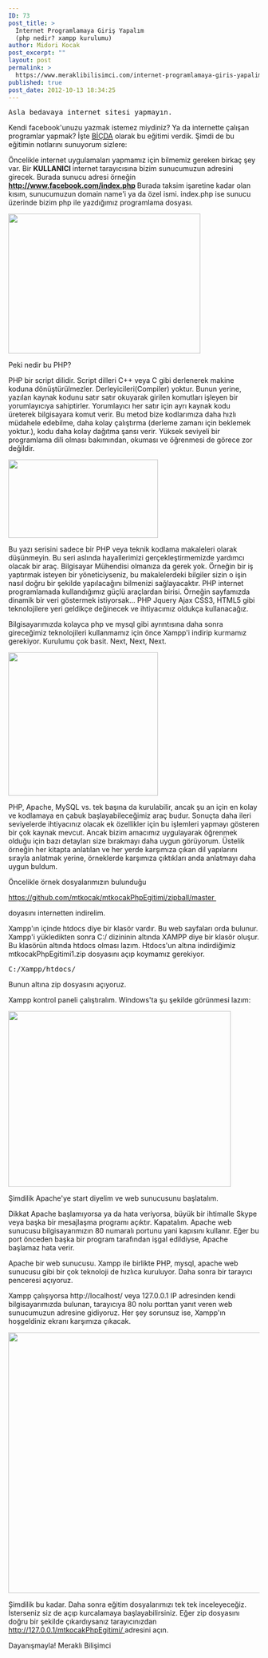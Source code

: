 ```yaml
---
ID: 73
post_title: >
  İnternet Programlamaya Giriş Yapalım
  (php nedir? xampp kurulumu)
author: Midori Kocak
post_excerpt: ""
layout: post
permalink: >
  https://www.meraklibilisimci.com/internet-programlamaya-giris-yapalim-php-nedir-xampp-kurulumu/
published: true
post_date: 2012-10-13 18:34:25
---
```

<pre>Asla bedavaya internet sitesi yapmayın.</pre>
Kendi facebook'unuzu yazmak istemez miydiniz? Ya da internette çalışan programlar yapmak? İşte <a href="http://www.bilisimcalisanlari.net">BİÇDA</a> olarak bu eğitimi verdik. Şimdi de bu eğitimin notlarını sunuyorum sizlere:

Öncelikle internet uygulamaları yapmamız için bilmemiz gereken birkaç şey var. Bir <strong>KULLANICI </strong>internet tarayıcısına bizim sunucumuzun adresini girecek. Burada sunucu adresi örneğin <strong><a href="http://www.facebook.com/index.php">http://www.facebook.com/index.php</a> </strong>Burada taksim işaretine kadar olan kısım, sunucumuzun domain name'i ya da özel ismi. index.php ise sunucu üzerinde bizim php ile yazdığımız programlama dosyası.

<a href="http://meraklibilisimci.com/wp-content/uploads/2018/10/Screen-Shot-2012-10-13-at-9.18.22-PM.png"><img class="alignnone size-full wp-image-74" title="Screen Shot 2012-10-13 at 9.18.22 PM" alt="" src="http://meraklibilisimci.com/wp-content/uploads/2018/10/Screen-Shot-2012-10-13-at-9.18.22-PM.png" height="280" width="385" /></a>

Peki nedir bu PHP?

PHP bir script dilidir. Script dilleri C++ veya C gibi derlenerek makine koduna dönüştürülmezler. Derleyicileri(Compiler) yoktur. Bunun yerine, yazılan kaynak kodunu satır satır okuyarak girilen komutları işleyen bir yorumlayıcıya sahiptirler. Yorumlayıcı her satır için ayrı kaynak kodu üreterek bilgisayara komut verir. Bu metod bize kodlarımıza daha hızlı müdahele edebilme, daha kolay çalıştırma (derleme zamanı için beklemek yoktur.), kodu daha kolay dağıtma şansı verir. Yüksek seviyeli bir programlama dili olması bakımından, okuması ve öğrenmesi de görece zor değildir.

<a href="http://meraklibilisimci.com/wp-content/uploads/2018/10/imgres-1.jpeg"><img class="alignnone size-medium wp-image-17" title="PHP" alt="" src="http://meraklibilisimci.com/wp-content/uploads/2018/10/imgres-1.jpeg?w=300" height="157" width="300" /></a>

Bu yazı serisini sadece bir PHP veya teknik kodlama makaleleri olarak düşünmeyin. Bu seri aslında hayallerimizi gerçekleştirmemizde yardımcı olacak bir araç. Bilgisayar Mühendisi olmanıza da gerek yok. Örneğin bir iş yaptırmak isteyen bir yöneticiyseniz, bu makalelerdeki bilgiler sizin o işin nasıl doğru bir şekilde yapılacağını bilmenizi sağlayacaktır. PHP internet programlamada kullandığımız güçlü araçlardan birisi. Örneğin sayfamızda dinamik bir veri göstermek istiyorsak... PHP Jquery Ajax CSS3, HTML5 gibi teknolojilere yeri geldikçe değinecek ve ihtiyacımız oldukça kullanacağız.

Bilgisayarımızda kolayca php ve mysql gibi ayrıntısına daha sonra gireceğimiz teknolojileri kullanmamız için önce Xampp'i indirip kurmamız gerekiyor. Kurulumu çok basit. Next, Next, Next.

<img class="alignright" title="Screen Shot 2012-10-13 at 9.22.32 PM" alt="" src="http://meraklibilisimci.com/wp-content/uploads/2018/10/Screen-Shot-2012-10-13-at-9.22.32-PM.png?w=300" height="287" width="300" />

PHP, Apache, MySQL vs. tek başına da kurulabilir, ancak şu an için en kolay ve kodlamaya en çabuk başlayabileceğimiz araç budur. Sonuçta daha ileri seviyelerde ihtiyacınız olacak ek özellikler için bu işlemleri yapmayı gösteren bir çok kaynak mevcut. Ancak bizim amacımız uygulayarak öğrenmek olduğu için bazı detayları size bırakmayı daha uygun görüyorum. Üstelik örneğin her kitapta anlatılan ve her yerde karşımıza çıkan dil yapılarını sırayla anlatmak yerine, örneklerde karşımıza çıktıkları anda anlatmayı daha uygun buldum.

Öncelikle örnek dosyalarımızın bulunduğu

<a href="https://github.com/mtkocak/mtkocakPhpEgitimi/zipball/master">https://github.com/mtkocak/mtkocakPhpEgitimi/zipball/master </a>

doyasını internetten indirelim.

Xampp'ın içinde htdocs diye bir klasör vardır. Bu web sayfaları orda bulunur. Xampp'i yükledikten sonra C:/ dizininin altında XAMPP diye bir klasör oluşur. Bu klasörün altında htdocs olması lazım. Htdocs'un altına indirdiğimiz mtkocakPhpEgitimi1.zip dosyasını açıp koymamız gerekiyor.
<pre>C:/Xampp/htdocs/</pre>
Bunun altına zip dosyasını açıyoruz.

Xampp kontrol paneli çalıştıralım. Windows'ta şu şekilde görünmesi lazım:

<a href="http://meraklibilisimci.com/wp-content/uploads/2018/10/4103.jpeg"><img class="alignnone size-full wp-image-76" title="4103" alt="" src="http://meraklibilisimci.com/wp-content/uploads/2018/10/4103.jpeg" height="352" width="446" /></a>

Şimdilik Apache'ye start diyelim ve web sunucusunu başlatalım.

Dikkat Apache başlamıyorsa ya da hata veriyorsa, büyük bir ihtimalle Skype veya başka bir mesajlaşma programı açıktır. Kapatalım. Apache web sunucusu bilgisayarımızın 80 numaralı portunu yani kapısını kullanır. Eğer bu port önceden başka bir program tarafından işgal edildiyse, Apache başlamaz hata verir.

Apache bir web sunucusu. Xampp ile birlikte PHP, mysql, apache web sunucusu gibi bir çok teknoloji de hızlıca kuruluyor. Daha sonra bir tarayıcı penceresi açıyoruz.

Xampp çalışıyorsa http://localhost/ veya 127.0.0.1 IP adresinden kendi bilgisayarımızda bulunan, tarayıcıya 80 nolu porttan yanıt veren web sunucumuzun adresine gidiyoruz. Her şey sorunsuz ise, Xampp'ın hoşgeldiniz ekranı karşımıza çıkacak.

<a href="http://meraklibilisimci.com/wp-content/uploads/2018/10/Screen-Shot-2012-10-13-at-9.31.35-PM.png"><img class="alignnone size-full wp-image-77" title="Screen Shot 2012-10-13 at 9.31.35 PM" alt="" src="http://meraklibilisimci.com/wp-content/uploads/2018/10/Screen-Shot-2012-10-13-at-9.31.35-PM.png" height="522" width="580" /></a>

Şimdilik bu kadar. Daha sonra eğitim dosyalarımızı tek tek inceleyeceğiz. İsterseniz siz de açıp kurcalamaya başlayabilirsiniz. Eğer zip dosyasını doğru bir şekilde çıkardıysanız tarayıcınızdan <a href="http://127.0.0.1/mtkocakPhpEgitimi/">http://127.0.0.1/mtkocakPhpEgitimi/ </a>adresini açın.

Dayanışmayla!
Meraklı Bilişimci